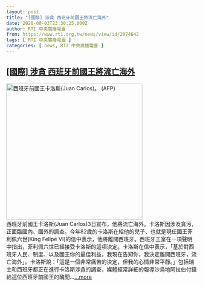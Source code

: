 ```yaml
---
layout: post
title: "[國際] 涉貪 西班牙前國王將流亡海外"
date: 2020-08-03T23:30:25.000Z
author: RTI 中央廣播電臺
from: https://www.rti.org.tw/news/view/id/2074642
tags: [ RTI 中央廣播電臺 ]
categories: [ news, RTI 中央廣播電臺 ]
---
```

<!--1596497425000-->
[[國際] 涉貪 西班牙前國王將流亡海外](https://www.rti.org.tw/news/view/id/2074642)
------

<div>
<img src="https://static.rti.org.tw/assets/thumbnails/2020/08/04/10c5b877102da151d0431013c7be6491.jpg" width="360" alt="西班牙前國王卡洛斯(Juan Carlos)。 (AFP)" title="西班牙前國王卡洛斯(Juan Carlos)。 (AFP)"><br>西班牙前國王卡洛斯(Juan Carlos)3日宣布，他將流亡海外。卡洛斯因涉及貪污，正面臨國內、國外的調查。今年82歲的卡洛斯在給他的兒子、也就是現任國王菲利佩六世(King Felipe VI)的信中表示，他將離開西班牙。西班牙王室在一項聲明中指出，菲利佩六世已經接受卡洛斯的這項決定。卡洛斯在信中表示，「基於對西班牙人民、制度、以及國王你的最佳利益，我現在告知你，我決定離開西班牙，流亡海外」。卡洛斯說：「這是一個非常痛苦的決定，但我的心情非常平靜。」包括瑞士和西班牙都正在進行卡洛斯涉貪的調查，媒體經常詳細的報導沙烏地阿拉伯付錢給這位西班牙前國王的醜聞...<a target="_blank" href="https://www.rti.org.tw/news/view/id/2074642">...more</a>
</div>
